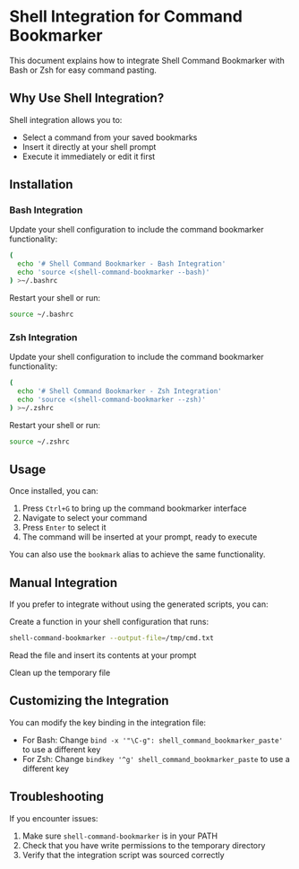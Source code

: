 # Shell Integration for Command Bookmarker

This document explains how to integrate Shell Command Bookmarker with Bash or
Zsh for easy command pasting.

## Why Use Shell Integration?

Shell integration allows you to:

- Select a command from your saved bookmarks
- Insert it directly at your shell prompt
- Execute it immediately or edit it first

## Installation

### Bash Integration

Update your shell configuration to include the command bookmarker functionality:

```bash
(
  echo '# Shell Command Bookmarker - Bash Integration'
  echo 'source <(shell-command-bookmarker --bash)'
) >~/.bashrc
```

Restart your shell or run:

```bash
source ~/.bashrc
```

### Zsh Integration

Update your shell configuration to include the command bookmarker functionality:

```bash
(
  echo '# Shell Command Bookmarker - Zsh Integration'
  echo 'source <(shell-command-bookmarker --zsh)'
) >~/.zshrc
```

Restart your shell or run:

```bash
source ~/.zshrc
```

## Usage

Once installed, you can:

1. Press `Ctrl+G` to bring up the command bookmarker interface
2. Navigate to select your command
3. Press `Enter` to select it
4. The command will be inserted at your prompt, ready to execute

You can also use the `bookmark` alias to achieve the same functionality.

## Manual Integration

If you prefer to integrate without using the generated scripts, you can:

Create a function in your shell configuration that runs:

```bash
shell-command-bookmarker --output-file=/tmp/cmd.txt
```

Read the file and insert its contents at your prompt

Clean up the temporary file

## Customizing the Integration

You can modify the key binding in the integration file:

- For Bash: Change `bind -x '"\C-g": shell_command_bookmarker_paste'` to use a
  different key
- For Zsh: Change `bindkey '^g' shell_command_bookmarker_paste` to use a
  different key

## Troubleshooting

If you encounter issues:

1. Make sure `shell-command-bookmarker` is in your PATH
2. Check that you have write permissions to the temporary directory
3. Verify that the integration script was sourced correctly
